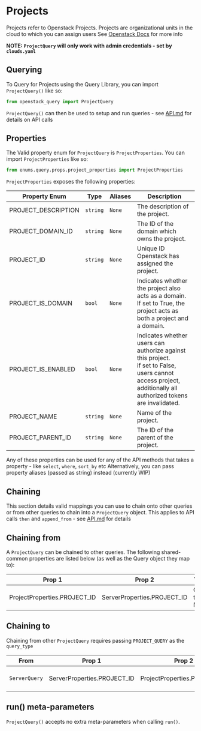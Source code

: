 # Projects
Projects refer to Openstack Projects. Projects are organizational units in the cloud to which you can assign users
See [Openstack Docs](https://docs.openstack.org/api-ref/identity/v3/index.html#projects) for more info

**NOTE: `ProjectQuery` will only work with admin credentials - set by `clouds.yaml`**

## Querying

To Query for Projects using the Query Library, you can import `ProjectQuery()` like so:

```python
from openstack_query import ProjectQuery
```

`ProjectQuery()` can then be used to setup and run queries - see [API.md](../API.md) for details on API calls

## Properties

The Valid property enum for `ProjectQuery` is `ProjectProperties`. You can import `ProjectProperties` like so:

```python
from enums.query.props.project_properties import ProjectProperties
```

`ProjectProperties` exposes the following properties:


| Property Enum       | Type     | Aliases | Description                                                                                                                                                        |
|---------------------|----------|---------|--------------------------------------------------------------------------------------------------------------------------------------------------------------------|
| PROJECT_DESCRIPTION | `string` | `None`  | The description of the project.                                                                                                                                    |
| PROJECT_DOMAIN_ID   | `string` | `None`  | The ID of the domain which owns the project.                                                                                                                       |
| PROJECT_ID          | `string` | `None`  | Unique ID Openstack has assigned the project.                                                                                                                      |
| PROJECT_IS_DOMAIN   | `bool`   | `None`  | Indicates whether the project also acts as a domain. <br/>If set to True, the project acts as both a project and a domain.                                         |
| PROJECT_IS_ENABLED  | `bool`   | `None`  | Indicates whether users can authorize against this project. <br/>if set to False, users cannot access project, additionally all authorized tokens are invalidated. |
| PROJECT_NAME        | `string` | `None`  | Name of the project.                                                                                                                                               |
| PROJECT_PARENT_ID   | `string` | `None`  | The ID of the parent of the project.                                                                                                                               |

Any of these properties can be used for any of the API methods that takes a property - like `select`, `where`, `sort_by` etc
Alternatively, you can pass property aliases (passed as string) instead (currently WIP)

## Chaining
This section details valid mappings you can use to chain onto other queries or from other queries to chain into a `ProjectQuery` object.
This applies to API calls `then` and `append_from` - see [API.md](../API.md) for details


## Chaining from
A `ProjectQuery` can be chained to other queries.
The following shared-common properties are listed below (as well as the Query object they map to):


| Prop 1                       | Prop 2                      | Type        | Maps                            |
|------------------------------|-----------------------------|-------------|---------------------------------|
| ProjectProperties.PROJECT_ID | ServerProperties.PROJECT_ID | One-to-Many | `ProjectQuery` to `ServerQuery` |


## Chaining to
Chaining from other `ProjectQuery` requires passing `PROJECT_QUERY` as the `query_type`

| From          | Prop 1                      | Prop 2                       | Type        | Documentation            |
|---------------|-----------------------------|------------------------------|-------------|--------------------------|
| `ServerQuery` | ServerProperties.PROJECT_ID | ProjectProperties.PROJECT_ID | Many-to-One | [SERVERS.md](SERVERS.md) |


## run() meta-parameters

`ProjectQuery()` accepts no extra meta-parameters when calling `run()`.
